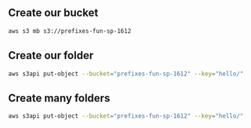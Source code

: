 
## Create our bucket
```sh
aws s3 mb s3://prefixes-fun-sp-1612
```

## Create our folder
```sh
aws s3api put-object --bucket="prefixes-fun-sp-1612" --key="hello/"
```

## Create many folders
```sh
aws s3api put-object --bucket="prefixes-fun-sp-1612" --key="hello/"
```
